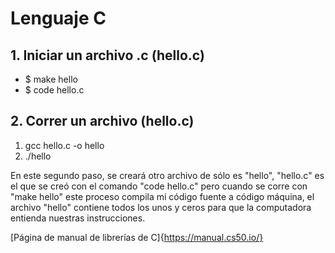 # Lenguaje C

## 1. Iniciar un archivo .c (hello.c)
 - $ make hello
 - $ code hello.c

## 2. Correr un archivo (hello.c)
 1. gcc hello.c -o hello
 2. ./hello

En este segundo paso, se creará otro archivo de sólo es "hello", "hello.c" es el que se creó con el comando "code hello.c"
pero cuando se corre con "make hello" este proceso compila mi código fuente a código máquina, el archivo "hello" contiene 
todos los unos y ceros para que la computadora entienda nuestras instrucciones.

[Página de manual de librerías de C]{https://manual.cs50.io/}

